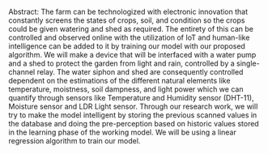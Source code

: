 Abstract: The farm can be technologized with electronic innovation that constantly screens the states of crops, soil, and condition so the crops could be given watering and shed as required. The entirety of this can be controlled and observed online with the utilization of IoT and human-like intelligence can be added to it by training our model with our proposed algorithm. We will make a device that will be interfaced with a water pump and a shed to protect the garden from light and rain, controlled by a single-channel relay. The water siphon and shed are consequently controlled dependent on the estimations of the different natural elements like temperature, moistness, soil dampness, and light power which we can quantify through sensors like Temperature and Humidity sensor (DHT-11), Moisture sensor and LDR Light sensor. Through our research work, we will try to make the model intelligent by storing the previous scanned values in the database and doing the pre-perception based on historic values stored in the learning phase of the working model. We will be using a linear regression algorithm to train our model.
